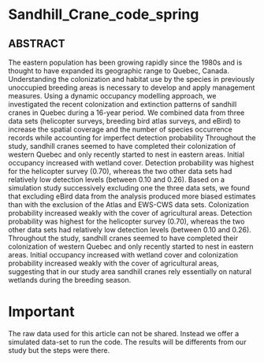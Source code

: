 # Sandhill_Crane_code_spring

## ABSTRACT 

The eastern population has been growing rapidly since the 1980s and is thought to have expanded its geographic range to Quebec, Canada. Understanding the colonization and habitat use by the species in previously unoccupied breeding areas is necessary to develop and apply management measures. Using a dynamic occupancy modelling approach, we investigated the recent colonization and extinction patterns of sandhill cranes in Quebec during a 16-year period. We combined data from three data sets (helicopter surveys, breeding bird atlas surveys, and eBird) to increase the spatial coverage and the number of species occurrence records while accounting for imperfect detection probability Throughout the study, sandhill cranes seemed to have completed their colonization of western Quebec and only recently started to nest in eastern areas. Initial occupancy increased with wetland cover. Detection probability was highest for the helicopter survey (0.70), whereas the two other data sets had relatively low detection levels (between 0.10 and 0.26). Based on a simulation study successively excluding one the three data sets, we found that excluding eBird data from the analysis produced more biased estimates than with the exclusion of the Atlas and EWS-CWS data sets. Colonization probability increased weakly with the cover of agricultural areas. Detection probability was highest for the helicopter survey (0.70), whereas the two other data sets had relatively low detection levels (between 0.10 and 0.26). Throughout the study, sandhill cranes seemed to have completed their colonization of western Quebec and only recently started to nest in eastern areas. Initial occupancy increased with wetland cover and colonization probability increased weakly with the cover of agricultural areas, suggesting that in our study area sandhill cranes rely essentially on natural wetlands during the breeding season.

# Important

The raw data used for this article can not be shared. Instead we offer a simulated data-set to run the code. The results will be differents from our study but the steps were there. 

